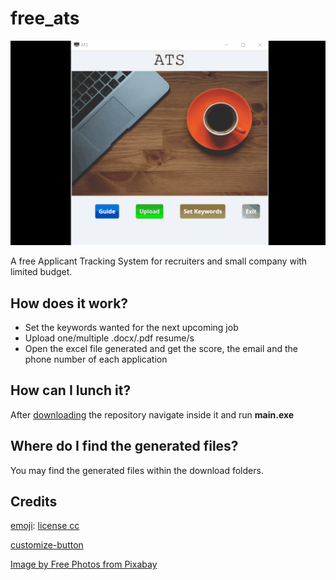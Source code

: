 # free_ats

![](demo.gif)

A free Applicant Tracking System for recruiters and small company with limited budget.

## How does it work?

- Set the keywords wanted for the next upcoming job
- Upload one/multiple .docx/.pdf resume/s
- Open the excel file generated and get the score, the email and the phone number of each application

## How can I lunch it?

After [downloading](https://github.com/simo54/free_ats/archive/refs/heads/main.zip) the repository navigate inside it and run **main.exe**

## Where do I find the generated files?

You may find the generated files within the download folders.

## Credits

[emoji](https://icon-icons.com/icon/mac-screen-monitor-computer/54610): [license cc](https://creativecommons.org/licenses/by/4.0/)

[customize-button](https://www.imagefu.com/create/button)

[Image by Free Photos from Pixabay](https://pixabay.com/photos/cup-of-coffee-laptop-office-macbook-1280537/)
